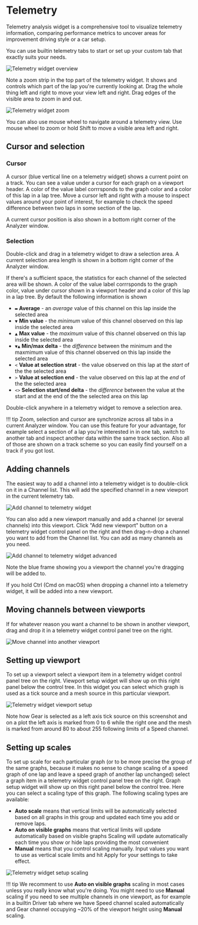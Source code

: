 # Telemetry

Telemetry analysis widget is a comprehensive tool to visualize telemetry information, comparing performance 
metrics to uncover areas for improvement driving style or a car setup.

You can use builtin telemetry tabs to start or set up your custom tab that exactly suits your needs.

![Telemetry widget overview](img/widget_telemetry_overview.png "Telemetry widget overview")

Note a zoom strip in the top part of the telemetry widget. It shows and controls which part of the lap 
you're currently looking at. Drag the whole thing left and right to move your view left and right. Drag
edges of the visible area to zoom in and out.

![Telemetry widget zoom](img/widget_telemetry_zoom.gif "Telemetry widget zoom")

You can also use mouse wheel to navigate around a telemetry view. Use mouse wheel to zoom or hold Shift
to move a visible area left and right.

## Cursor and selection

### Cursor

A cursor (blue vertical line on a telemetry widget) shows a current point on a track. You can see a value
under a cursor for each graph on a viewport header. A color of the value label corrrsponds to the graph
color and a color of this lap in a lap tree. Move a cursor left and right with a mouse to inspect
values around your point of interest, for example to check the speed difference between two laps in some
section of the lap.

A current cursor position is also shown in a bottom right corner of the Analyzer window.

### Selection

Double-click and drag in a telemetry widget to draw a selection area. A current selection area length 
is shown in a bottom right corner of the Analyzer window.

If there's a sufficient space, the statistics for each channel of the selected area will be shown. 
A color of the value label corrrsponds to the graph color, value under cursor shown in a viewport header
and a color of this lap in a lap tree. By default the following information is shown

- `▬` **Average** - an *average* value of this channel on this lap inside the selected area
- `▼` **Min value** - the *minimum* value of this channel observed on this lap inside the selected area
- `▲` **Max value** - the *maximum* value of this channel observed on this lap inside the selected area
- `▼▲` **Min/max delta** - the *difference* between the minimum and the maxmimum value of this channel 
observed on this lap inside the selected area
- `<` **Value at selection strat** - the value observed on this lap at the *start* of the the selected area
- `>` **Value at selection end** - the value observed on this lap at the *end* of the the selected area
- `<>` **Selection start/end delta** - the *difference* between the value at the start and at the end 
of the the selected area on this lap

Double-click anywhere in a telemetry widget to remove a selection area.

!!! tip
    Zoom, selection and cursor are synchronize across all tabs in a current Analyzer window. You can
    use this feature for your advantage, for example select a section of a lap you're interested in
    in one tab, switch to another tab and inspect another data within the same track section. Also all
    of those are shown on a track scheme so you can easily find yourself on a track if you got lost.

## Adding channels

The easiest way to add a channel into a telemetry widget is to double-click on it in a Channel list. This
will add the specified channel in a new viewport in the current telemetry tab.

![Add channel to telemetry widget](img/widget_telemetry_add_channel_1.gif "Add channel to telemetry widget")

You can also add a new viewport manually and add a channel (or several channels) into this viewport. Click 
"Add new viewport" button on a telemetry widget control panel on the right and then drag-n-drop a channel
you want to add from the Channel list. You can add as many channels as you need.

![Add channel to telemetry widget advanced](img/widget_telemetry_add_channel_2.gif "Add channel to telemetry widget advanced")

Note the blue frame showing you a viewport the channel you're dragging will be added to.

If you hold Ctrl (Cmd on macOS) when dropping a channel into a telemetry widget, it will be added into a new 
viewport.

## Moving channels between viewports

If for whatever reason you want a channel to be shown in another viewport, drag and drop it in a telemetry 
widget control panel tree on the right. 

![Move channel into another viewport](img/widget_telemetry_move_channel.gif "Move channel into another viewport")

## Setting up viewport

To set up a viewport select a viewport item in a telemetry widget control panel tree on the right. Viewport
setup widget will show up on this right panel below the control tree. In this widget you can select which
graph is used as a tick source and a mesh source in this particular viewport.

![Telemetry widget viewport setup](img/widget_telemetry_setup_viewport.png "Telemetry widget viewport setup")

Note how Gear is selected as a left axis tick source on this screenshot and on a plot the left axis is marked
from 0 to 6 while the right one and the mesh is marked from around 80 to about 255 following limits of a Speed
channel.

## Setting up scales

To set up scale for each particular graph (or to be more precise the group of the same graphs, because it makes
no sense to change scaling of a speed graph of one lap and leave a speed graph of another lap unchanged) select 
a graph item in a telemetry widget control panel tree on the right. Graph setup widget will show up on this 
right panel below the control tree. Here you can select a scaling type of this graph. The following scaling
types are available:

- **Auto scale** means that vertical limits will be automatically selected based on all graphs in this group 
and updated each time you add or remove laps.
- **Auto on visible graphs** means that vertical limits will update automatically based on visible graphs
Scaling will update automatically each time you show or hide laps providing the most convenient 
- **Manual** means that you control scaling manually. Input values you want to use as vertical scale limits
and hit Apply for your settings to take effect.

![Telemetry widget setup scaling](img/widget_telemetry_setup_scaling.png "Telemetry widget setup scaling")

!!! tip
    We recomment to use **Auto on visible graphs** scaling in most cases unless you really know what you're doing.
    You might need to use **Manual** scaling if you need to see multiple channels in one viewport, as for example
    in a builtin Driver tab where we have Speed channel scaled automatically and Gear channel occupying ~20% of
    the viewport height using **Manual** scaling.
